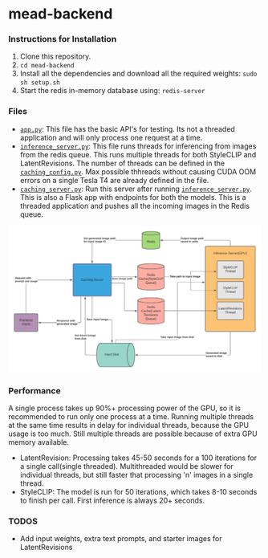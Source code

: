 # mead-backend

### Instructions for Installation
1. Clone this repository.
2. `cd mead-backend`
3. Install all the dependencies and download all the required weights: `sudo sh setup.sh`
4. Start the redis in-memory database using: `redis-server`

### Files
* [`app.py`](app.py): This file has the basic API's for testing. Its not a threaded application and will only process one request at a time.
* [`inference_server.py`](inference_server.py): This file runs threads for inferencing from images from the redis queue. This runs multiple threads for both StyleCLIP and LatentRevisions. The number of threads can be defined in the [`caching_config.py`](caching_config.py). Max possible thhreads without causing CUDA OOM errors on a single Tesla T4 are already defined in the file.
* [`caching_server.py`](caching_server.py): Run this server after running [`inference_server.py`](inference_server.py). This is also a Flask app with endpoints for both the models. This is a threaded application and pushes all the incoming images in the Redis queue.

![Architecture](architecture.jpeg)

### Performance
A single process takes up 90%+ processing power of the GPU, so it is recommended to run only one process at a time. Running multiple threads at the same time results in delay for individual threads, because the GPU usage is too much. Still multiple threads are possible because of extra GPU memory available.
* LatentRevision: Processing takes 45-50 seconds for a 100 iterations for a single call(single threaded). Multithreaded would be slower for individual threads, but still faster that processing 'n' images in a single thread.
* StyleCLIP: The model is run for 50 iterations, which takes 8-10 seconds to finish per call. First inference is always 20+ seconds.

### TODOS 
* Add input weights, extra text prompts, and starter images for LatentRevisions